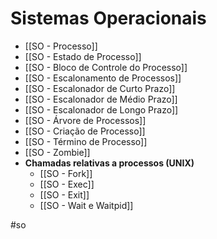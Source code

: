 # Sistemas Operacionais

- [[SO - Processo]]
- [[SO - Estado de Processo]]
- [[SO - Bloco de Controle do Processo]]
- [[SO - Escalonamento de Processos]]
- [[SO - Escalonador de Curto Prazo]]
- [[SO - Escalonador de Médio Prazo]]
- [[SO - Escalonador de Longo Prazo]]
- [[SO - Árvore de Processos]]
- [[SO - Criação de Processo]]
- [[SO - Término de Processo]]
- [[SO - Zombie]]
- **Chamadas relativas a processos (UNIX)**
	- [[SO - Fork]]
	- [[SO - Exec]]
	- [[SO - Exit]]
	- [[SO - Wait e Waitpid]]

#so